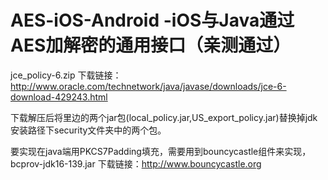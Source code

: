 # AES-iOS-Android  -iOS与Java通过AES加解密的通用接口（亲测通过）

jce_policy-6.zip 下载链接：http://www.oracle.com/technetwork/java/javase/downloads/jce-6-download-429243.html

下载解压后将里边的两个jar包(local_policy.jar,US_export_policy.jar)替换掉jdk安装路径下security文件夹中的两个包。

要实现在java端用PKCS7Padding填充，需要用到bouncycastle组件来实现，bcprov-jdk16-139.jar 下载链接：http://www.bouncycastle.org
